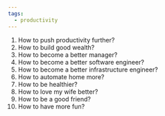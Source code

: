 ```yaml
---
tags:
  - productivity
---
```

1. How to push productivity further?
2. How to build good wealth?
3. How to become a better manager?
4. How to become a better software engineer?
5. How to become a better infrastructure engineer?
6. How to automate home more?
7. How to be healthier?
8. How to love my wife better?
9. How to be a good friend?
10. How to have more fun?